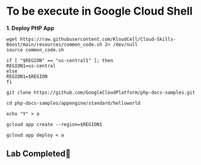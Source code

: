 # **To be execute in Google Cloud Shell**

**1. Deploy PHP App**

    wget https://raw.githubusercontent.com/KloudCell/Cloud-Skills-Boost/main/resources/common_code.sh 2> /dev/null
    source common_code.sh

    if [ "$REGION" == "us-central1" ]; then
    REGION1=us-central
    else
    REGION1=$REGION
    fi

    git clone https://github.com/GoogleCloudPlatform/php-docs-samples.git

    cd php-docs-samples/appengine/standard/helloworld

    echo "Y" > a

    gcloud app create --region=$REGION1

    gcloud app deploy < a

## Lab Completed🎉